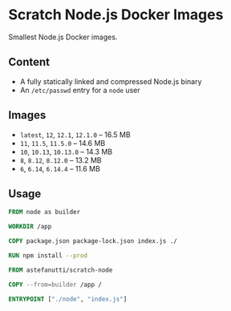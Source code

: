 # Scratch Node.js Docker Images

Smallest Node.js Docker images.

## Content

* A fully statically linked and compressed Node.js binary
* An `/etc/passwd` entry for a `node` user

## Images

* `latest`, `12`, `12.1`, `12.1.0` – 16.5 MB
* `11`, `11.5`, `11.5.0` – 14.6 MB
* `10`, `10.13`, `10.13.0` – 14.3 MB
* `8`, `8.12`, `8.12.0` – 13.2 MB
* `6`, `6.14`, `6.14.4` – 11.6 MB

## Usage

```dockerfile
FROM node as builder

WORKDIR /app

COPY package.json package-lock.json index.js ./

RUN npm install --prod

FROM astefanutti/scratch-node

COPY --from=builder /app /

ENTRYPOINT ["./node", "index.js"]
```
